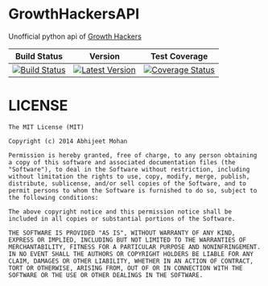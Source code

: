 GrowthHackersAPI
================

Unofficial python api of [Growth Hackers](http://www.growthhackers.com)


| Build Status | Version |Test Coverage |
| ------------ | ------- | ------------ |
| [![Build Status](https://travis-ci.org/voidabhi/GrowthHackersAPI.svg)](https://travis-ci.org/voidabhi/GrowthHackersAPI)|[![Latest Version](https://pypip.in/v/TheZine/badge.png)](https://pypi.python.org/pypi/GrowthHackers/) | [![Coverage Status](https://img.shields.io/coveralls/voidabhi/GrowthHackersAPI.svg)](https://coveralls.io/r/voidabhi/GrowthHackersAPI?branch=master)

LICENSE
================
```
The MIT License (MIT)

Copyright (c) 2014 Abhijeet Mohan

Permission is hereby granted, free of charge, to any person obtaining a copy of this software and associated documentation files (the "Software"), to deal in the Software without restriction, including without limitation the rights to use, copy, modify, merge, publish, distribute, sublicense, and/or sell copies of the Software, and to permit persons to whom the Software is furnished to do so, subject to the following conditions:

The above copyright notice and this permission notice shall be included in all copies or substantial portions of the Software.

THE SOFTWARE IS PROVIDED "AS IS", WITHOUT WARRANTY OF ANY KIND, EXPRESS OR IMPLIED, INCLUDING BUT NOT LIMITED TO THE WARRANTIES OF MERCHANTABILITY, FITNESS FOR A PARTICULAR PURPOSE AND NONINFRINGEMENT. IN NO EVENT SHALL THE AUTHORS OR COPYRIGHT HOLDERS BE LIABLE FOR ANY CLAIM, DAMAGES OR OTHER LIABILITY, WHETHER IN AN ACTION OF CONTRACT, TORT OR OTHERWISE, ARISING FROM, OUT OF OR IN CONNECTION WITH THE SOFTWARE OR THE USE OR OTHER DEALINGS IN THE SOFTWARE.
```

